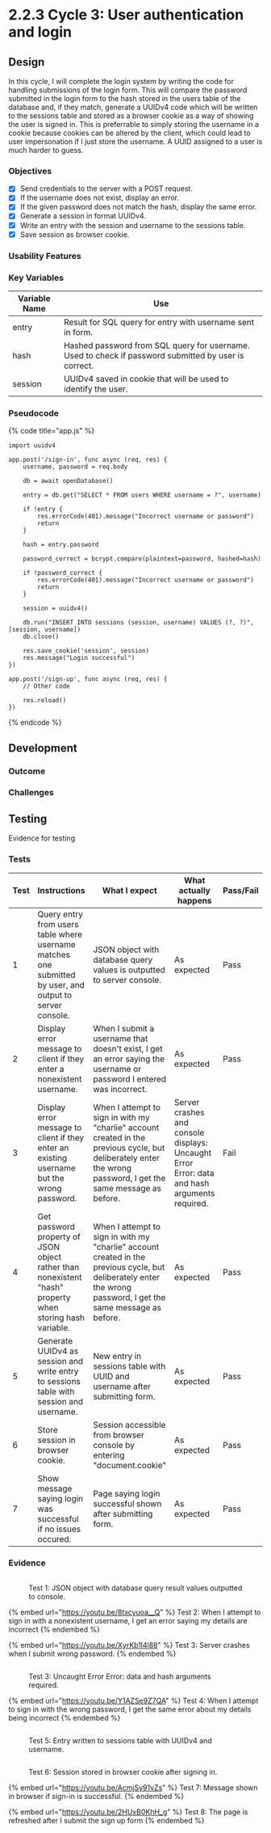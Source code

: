 # 2.2.3 Cycle 3: User authentication and login

## Design

In this cycle, I will complete the login system by writing the code for handling submissions of the login form. This will compare the password submitted in the login form to the hash stored in the users table of the database and, if they match, generate a UUIDv4 code which will be written to the sessions table and stored as a browser cookie as a way of showing the user is signed in. This is preferrable to simply storing the username in a cookie because cookies can be altered by the client, which could lead to user impersonation if I just store the username. A UUID assigned to a user is much harder to guess.

### Objectives

* [x] Send credentials to the server with a POST request.
* [x] If the username does not exist, display an error.
* [x] If the given password does not match the hash, display the same error.
* [x] Generate a session in format UUIDv4.
* [x] Write an entry with the session and username to the sessions table.
* [x] Save session as browser cookie.

### Usability Features

### Key Variables

| Variable Name | Use                                                                                                  |
| ------------- | ---------------------------------------------------------------------------------------------------- |
| entry         | Result for SQL query for entry with username sent in form.                                           |
| hash          | Hashed password from SQL query for username. Used to check if password submitted by user is correct. |
| session       | UUIDv4 saved in cookie that will be used to identify the user.                                       |

### Pseudocode

{% code title="app.js" %}
```
import uuidv4

app.post('/sign-in', func async (req, res) {
    username, password = req.body
    
    db = await openDatabase()
    
    entry = db.get("SELECT * FROM users WHERE username = ?", username)
    
    if !entry {
        res.errorCode(401).message("Incorrect username or password")
        return
    }
    
    hash = entry.password
    
    password_correct = bcrypt.compare(plaintext=password, hashed=hash)
    
    if !password_correct {
        res.errorCode(401).message("Incorrect username or password")
        return
    }
    
    session = uuidv4()
    
    db.run("INSERT INTO sessions (session, username) VALUES (?, ?)", [session, username])
    db.close()
    
    res.save_cookie('session', session)
    res.message("Login successful")
})

app.post('/sign-up', func async (req, res) {
    // Other code
    
    res.reload()
})
```
{% endcode %}

## Development

### Outcome



### Challenges



## Testing

Evidence for testing

### Tests

<table><thead><tr><th width="95">Test</th><th width="158">Instructions</th><th width="171">What I expect</th><th width="174">What actually happens</th><th>Pass/Fail</th></tr></thead><tbody><tr><td>1</td><td>Query entry from users table where username matches one submitted by user, and output to server console.</td><td>JSON object with database query values is outputted to  server console.</td><td>As expected</td><td>Pass</td></tr><tr><td>2</td><td>Display error message to client if they enter a nonexistent username.</td><td>When I submit a username that doesn't exist, I get an error saying the username or password I entered was incorrect.</td><td>As expected</td><td>Pass</td></tr><tr><td>3</td><td>Display error message to client if they enter an existing username but the wrong password.</td><td>When I attempt to sign in with my "charlie" account created in the previous cycle, but deliberately enter the wrong password, I get the same message as before.</td><td>Server crashes and console displays: Uncaught Error Error: data and hash arguments required.</td><td>Fail</td></tr><tr><td>4</td><td>Get password property of JSON object rather than nonexistent "hash" property when storing hash variable.</td><td>When I attempt to sign in with my "charlie" account created in the previous cycle, but deliberately enter the wrong password, I get the same message as before.</td><td>As expected</td><td>Pass</td></tr><tr><td>5</td><td>Generate UUIDv4 as session and write entry to sessions table with session and username.</td><td>New entry in sessions table with UUID and username after submitting form.</td><td>As expected</td><td>Pass</td></tr><tr><td>6</td><td>Store session in browser cookie.</td><td>Session accessible from browser console by entering "document.cookie"</td><td>As expected</td><td>Pass</td></tr><tr><td>7</td><td>Show message saying login was successful if no issues occured.</td><td>Page saying login successful shown after submitting form.</td><td>As expected</td><td>Pass</td></tr></tbody></table>

### Evidence

<figure><img src="../.gitbook/assets/image (10).png" alt=""><figcaption><p>Test 1: JSON object with database query result values outputted to console.</p></figcaption></figure>

{% embed url="https://youtu.be/8txcyuoa__Q" %}
Test 2: When I attempt to sign in with a nonexistent username, I get an error saying my details are incorrect
{% endembed %}

{% embed url="https://youtu.be/XyrKb1l4l88" %}
Test 3: Server crashes when I submit wrong password.&#x20;
{% endembed %}

<figure><img src="../.gitbook/assets/image (11).png" alt=""><figcaption><p>Test 3: Uncaught Error Error: data and hash arguments required.</p></figcaption></figure>

{% embed url="https://youtu.be/Y1AZSe9Z7QA" %}
Test 4: When I attempt to sign in with the wrong password, I get the same error about my details being incorrect
{% endembed %}

<figure><img src="../.gitbook/assets/image (12).png" alt=""><figcaption><p>Test 5: Entry written to sessions table with UUIDv4 and username.</p></figcaption></figure>

<figure><img src="../.gitbook/assets/image (13).png" alt=""><figcaption><p>Test 6: Session stored in browser cookie after signing in.</p></figcaption></figure>

{% embed url="https://youtu.be/AcmjSy91vZs" %}
Test 7: Message shown in browser if sign-in is successful.
{% endembed %}

{% embed url="https://youtu.be/2HUxB0KhH_g" %}
Test 8: The page is refreshed after I submit the sign up form
{% endembed %}
